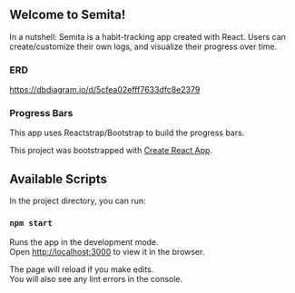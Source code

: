 ## Welcome to Semita!

In a nutshell: Semita is a habit-tracking app created with React. Users can create/customize their own logs, and visualize their progress over time. 

### ERD

https://dbdiagram.io/d/5cfea02efff7633dfc8e2379


### Progress Bars

This app uses Reactstrap/Bootstrap to build the progress bars.





This project was bootstrapped with [Create React App](https://github.com/facebook/create-react-app).

## Available Scripts

In the project directory, you can run:

### `npm start`

Runs the app in the development mode.<br>
Open [http://localhost:3000](http://localhost:3000) to view it in the browser.

The page will reload if you make edits.<br>
You will also see any lint errors in the console.




